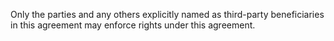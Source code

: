 Only the parties and any others explicitly named as third-party beneficiaries in this agreement may enforce rights under this agreement.

